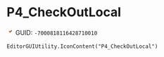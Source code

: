 # P4_CheckOutLocal
![](/img/P4_CheckOutLocal.png)
GUID: `-7000818116428710010`
```
EditorGUIUtility.IconContent("P4_CheckOutLocal")
```
